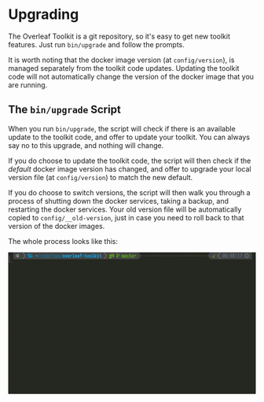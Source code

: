 # Upgrading

The Overleaf Toolkit is a git repository, so it's easy to get new toolkit features. Just run `bin/upgrade` and follow the prompts.

It is worth noting that the docker image version (at `config/version`), is managed separately from the toolkit code updates. Updating the toolkit code will not automatically change the version of the docker image that you are running.


## The `bin/upgrade` Script

When you run `bin/upgrade`, the script will check if there is an available update to the toolkit code, and offer to update your toolkit. You can always say no to this upgrade, and nothing will change.

If you do choose to update the toolkit code, the script will then check if the _default_ docker image version has changed, and offer to upgrade your local version file (at `config/version`) to match the new default.

If you do choose to switch versions, the script will then walk you through a process of shutting down the docker services, taking a backup, and restarting the docker services. Your old version file will be automatically copied to `config/__old-version`, just in case you need to roll back to that version of the docker images.

The whole process looks like this:

![Demonstration of the upgrade script](./img/upgrade-demo.gif)

